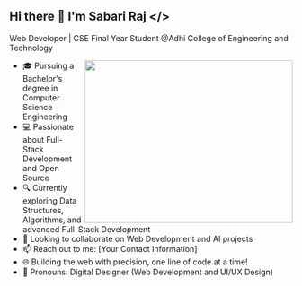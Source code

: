 ## Hi there 👋 I'm Sabari Raj </>

Web Developer | CSE Final Year Student @Adhi College of Engineering and Technology  

<img align='right' width='370' height='290' src='https://user-images.githubusercontent.com/40719899/205479251-ffba5354-583f-491b-a1ef-ce919083e2b1.gif'>

- 🎓 Pursuing a Bachelor's degree in Computer Science Engineering  
- 💻 Passionate about Full-Stack Development and Open Source  
- 🔍 Currently exploring Data Structures, Algorithms, and advanced Full-Stack Development  
- 🚀 Looking to collaborate on Web Development and AI projects  
- 📫 Reach out to me: [Your Contact Information]  
- 🌐 Building the web with precision, one line of code at a time!  
- 🔧 Pronouns: Digital Designer (Web Development and UI/UX Design)
